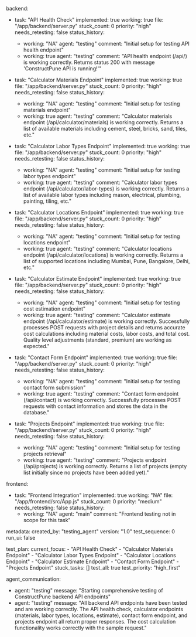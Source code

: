 backend:
  - task: "API Health Check"
    implemented: true
    working: true
    file: "/app/backend/server.py"
    stuck_count: 0
    priority: "high"
    needs_retesting: false
    status_history:
      - working: "NA"
        agent: "testing"
        comment: "Initial setup for testing API health endpoint"
      - working: true
        agent: "testing"
        comment: "API health endpoint (/api/) is working correctly. Returns status 200 with message 'ConstructPune API is running!'"

  - task: "Calculator Materials Endpoint"
    implemented: true
    working: true
    file: "/app/backend/server.py"
    stuck_count: 0
    priority: "high"
    needs_retesting: false
    status_history:
      - working: "NA"
        agent: "testing"
        comment: "Initial setup for testing materials endpoint"
      - working: true
        agent: "testing"
        comment: "Calculator materials endpoint (/api/calculator/materials) is working correctly. Returns a list of available materials including cement, steel, bricks, sand, tiles, etc."

  - task: "Calculator Labor Types Endpoint"
    implemented: true
    working: true
    file: "/app/backend/server.py"
    stuck_count: 0
    priority: "high"
    needs_retesting: false
    status_history:
      - working: "NA"
        agent: "testing"
        comment: "Initial setup for testing labor types endpoint"
      - working: true
        agent: "testing"
        comment: "Calculator labor types endpoint (/api/calculator/labor-types) is working correctly. Returns a list of available labor types including mason, electrical, plumbing, painting, tiling, etc."

  - task: "Calculator Locations Endpoint"
    implemented: true
    working: true
    file: "/app/backend/server.py"
    stuck_count: 0
    priority: "high"
    needs_retesting: false
    status_history:
      - working: "NA"
        agent: "testing"
        comment: "Initial setup for testing locations endpoint"
      - working: true
        agent: "testing"
        comment: "Calculator locations endpoint (/api/calculator/locations) is working correctly. Returns a list of supported locations including Mumbai, Pune, Bangalore, Delhi, etc."

  - task: "Calculator Estimate Endpoint"
    implemented: true
    working: true
    file: "/app/backend/server.py"
    stuck_count: 0
    priority: "high"
    needs_retesting: false
    status_history:
      - working: "NA"
        agent: "testing"
        comment: "Initial setup for testing cost estimation endpoint"
      - working: true
        agent: "testing"
        comment: "Calculator estimate endpoint (/api/calculator/estimate) is working correctly. Successfully processes POST requests with project details and returns accurate cost calculations including material costs, labor costs, and total cost. Quality level adjustments (standard, premium) are working as expected."

  - task: "Contact Form Endpoint"
    implemented: true
    working: true
    file: "/app/backend/server.py"
    stuck_count: 0
    priority: "high"
    needs_retesting: false
    status_history:
      - working: "NA"
        agent: "testing"
        comment: "Initial setup for testing contact form submission"
      - working: true
        agent: "testing"
        comment: "Contact form endpoint (/api/contact) is working correctly. Successfully processes POST requests with contact information and stores the data in the database."

  - task: "Projects Endpoint"
    implemented: true
    working: true
    file: "/app/backend/server.py"
    stuck_count: 0
    priority: "high"
    needs_retesting: false
    status_history:
      - working: "NA"
        agent: "testing"
        comment: "Initial setup for testing projects retrieval"
      - working: true
        agent: "testing"
        comment: "Projects endpoint (/api/projects) is working correctly. Returns a list of projects (empty list initially since no projects have been added yet)."

frontend:
  - task: "Frontend Integration"
    implemented: true
    working: "NA"
    file: "/app/frontend/src/App.js"
    stuck_count: 0
    priority: "medium"
    needs_retesting: false
    status_history:
      - working: "NA"
        agent: "main"
        comment: "Frontend testing not in scope for this task"

metadata:
  created_by: "testing_agent"
  version: "1.0"
  test_sequence: 0
  run_ui: false

test_plan:
  current_focus:
    - "API Health Check"
    - "Calculator Materials Endpoint"
    - "Calculator Labor Types Endpoint"
    - "Calculator Locations Endpoint"
    - "Calculator Estimate Endpoint"
    - "Contact Form Endpoint"
    - "Projects Endpoint"
  stuck_tasks: []
  test_all: true
  test_priority: "high_first"

agent_communication:
  - agent: "testing"
    message: "Starting comprehensive testing of ConstructPune backend API endpoints"
  - agent: "testing"
    message: "All backend API endpoints have been tested and are working correctly. The API health check, calculator endpoints (materials, labor types, locations, estimate), contact form endpoint, and projects endpoint all return proper responses. The cost calculation functionality works correctly with the sample request."